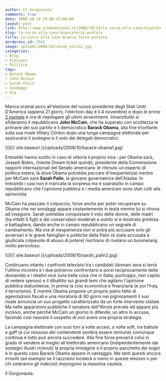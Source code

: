 ```yaml
---
author: Il Gorgonauta
comments: true
date: 2008-10-14 19:08:47+00:00
layout: post
link: http://www.atomodelmale.it/2008/10/14/la-corsa-alla-casa-biancaterza-puntata/
slug: la-corsa-alla-casa-biancaterza-puntata
title: La Corsa alla Casa Bianca.Terza puntata.
wordpress_id: 2542
image: uploads/2008/10/sarah_palin2.jpg
categories:
- Blog
- Elezioni
- Politica
tags:
- Barack Obama
- John McCain
- Sarah Palin
- Sondaggi
- Usa
---
```


Manca oramai poco all'elezione del nuovo presidente degli Stati Uniti D'America (appena 21 giorni, l'election-day è il 4 novembre) e dopo le prime [2 puntate](/2008/02/10/la-corsa-alla-casa-bianca-seconda-puntata/) è ora di riepilogare gli ultimi avvenimenti. Innanzitutto si sfideranno il repubblicano **John McCain**, che ha superato con scioltezza le primarie del suo partito e il democratico **Barack Obama**, alla fine trionfante sulla sua rivale Hillary Clinton dopo una lunga campagna elettorale per assicurarsi il sostegno e il voto dei delegati democratici.

![]({{ site.baseurl }}/uploads/2008/10/barack-obama1.jpg)

Entrambi hanno scelto in caso di vittoria il proprio vice : per Obama sarà_ Joseph Biden_ (niente Dream ticket quindi), presidente della Commissione rapporti internazionali del Senato americano (è ritenuto un esperto di politica estera, là dove Obama potrebbe peccare d'inesperienza) mentre per McCain sarà **Sarah Palin**, la giovane governatrice dell'Alaska. In entrambi i casi non è mancata la sorpresa ma è sopratutto in campo repubblicano che l'opinione pubblica e i media americani sono stati colti alla sprovvista.

McCain ha piazzato il colpaccio, forse anche per poter recuperare su Obama che nei sondaggi appare costantemente in testa mentre lui si ritrova ad inseguire. Sarah potrebbe conquistare il voto delle donne, delle madri (ha infatti 5 figli) e dei conservatori moderati e subito si è mostrata grintosa e battagliera, dando anche in campo repubblicano un segnale di cambiamento. Ma ora di inesperienza non si potrà più accusare solo gli avversari e le grane famigliari e politiche della Palin (è stata accusata e giudicata colpevole di abuso di potere) rischiano di rivelarsi un boomerang molto pericoloso.

![]({{ site.baseurl }}/uploads/2008/10/sarah_palin2.jpg)

Continuano intanto i confronti televisivi tra i candidati (domani sera si terrà l'ultimo incontro e i due potranno confrontarsi e porsi reciprocamente delle domande) e i relativi vice (una bella cosa che in Italia, purtroppo, non capita di vedere spesso) e il dibattito sui grandi temi che agitano l'opinione pubblica statunitense, in primis la crisi economica e finanziaria (e poi l'Iraq, il terrorismo). E mentre Obama propone un proprio piano fatto di agevolazioni fiscali e una moratoria di 90 giorni nei pignoramenti il suo rivale annuncia un suo progetto caratterizzato da un forte intervento statale. Ma nelle apparizioni pubbliche il senatore dell'Illinois prevale ed appare più incisivo, anche perché McCain un giorno lo difende, un altro lo accusa, facendo così nascere il sospetto di non avere una propria strategia.

La campagna elettorale con suoi toni a volte accesi, a volte soft, tra battute e gaff (a cui nessuno dei contendenti sembra essere immune) comunque continua e tutto può ancora succedere. Alla fine forse prevarrà colui in grado di vendere al meglio all'elettorato americano (indipendentemente dai sostegni illustri ricevuti) la propria immagine o il proprio pacchetto dei sogni e in questo caso Barack Obama appare in vantaggio. Ma tanti quesiti ancora irrisolti (ad esempio se il razzismo inciderà o meno in queste elezioni o per chi voteranno gli indecisi) impongono la massima cautela.

Il Gorgonauta.
